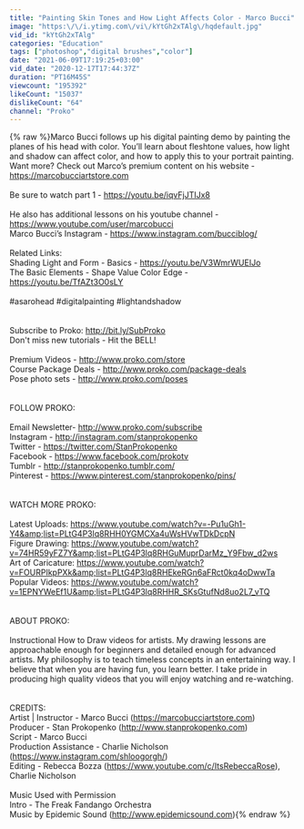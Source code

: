 ```yaml
---
title: "Painting Skin Tones and How Light Affects Color - Marco Bucci"
image: "https:\/\/i.ytimg.com\/vi\/kYtGh2xTAlg\/hqdefault.jpg"
vid_id: "kYtGh2xTAlg"
categories: "Education"
tags: ["photoshop","digital brushes","color"]
date: "2021-06-09T17:19:25+03:00"
vid_date: "2020-12-17T17:44:37Z"
duration: "PT16M45S"
viewcount: "195392"
likeCount: "15037"
dislikeCount: "64"
channel: "Proko"
---
```

{% raw %}Marco Bucci follows up his digital painting demo by painting the planes of his head with color. You’ll learn about fleshtone values, how light and shadow can affect color, and how to apply this to your portrait painting. Want more? Check out Marco’s premium content on his website - <a rel="nofollow" target="blank" href="https://marcobucciartstore.com">https://marcobucciartstore.com</a><br /><br />Be sure to watch part 1 - <a rel="nofollow" target="blank" href="https://youtu.be/iqvFjJTIJx8">https://youtu.be/iqvFjJTIJx8</a><br /><br />He also has additional lessons on his youtube channel - <a rel="nofollow" target="blank" href="https://www.youtube.com/user/marcobucci">https://www.youtube.com/user/marcobucci</a><br />Marco Bucci’s Instagram - <a rel="nofollow" target="blank" href="https://www.instagram.com/bucciblog/">https://www.instagram.com/bucciblog/</a><br /><br />Related Links:<br />Shading Light and Form - Basics - <a rel="nofollow" target="blank" href="https://youtu.be/V3WmrWUEIJo">https://youtu.be/V3WmrWUEIJo</a><br />The Basic Elements - Shape Value Color Edge - <a rel="nofollow" target="blank" href="https://youtu.be/TfAZt3O0sLY">https://youtu.be/TfAZt3O0sLY</a><br /><br />#asarohead #digitalpainting #lightandshadow<br /><br /><br />Subscribe to Proko: <a rel="nofollow" target="blank" href="http://bit.ly/SubProko">http://bit.ly/SubProko</a><br />Don't miss new tutorials - Hit the BELL!<br /><br />Premium Videos - <a rel="nofollow" target="blank" href="http://www.proko.com/store">http://www.proko.com/store</a><br />Course Package Deals - <a rel="nofollow" target="blank" href="http://www.proko.com/package-deals">http://www.proko.com/package-deals</a><br />Pose photo sets - <a rel="nofollow" target="blank" href="http://www.proko.com/poses">http://www.proko.com/poses</a><br /><br /><br />FOLLOW PROKO:<br /><br />Email Newsletter- <a rel="nofollow" target="blank" href="http://www.proko.com/subscribe">http://www.proko.com/subscribe</a><br />Instagram - <a rel="nofollow" target="blank" href="http://instagram.com/stanprokopenko">http://instagram.com/stanprokopenko</a><br />Twitter - <a rel="nofollow" target="blank" href="https://twitter.com/StanProkopenko">https://twitter.com/StanProkopenko</a><br />Facebook - <a rel="nofollow" target="blank" href="https://www.facebook.com/prokotv">https://www.facebook.com/prokotv</a><br />Tumblr - <a rel="nofollow" target="blank" href="http://stanprokopenko.tumblr.com/">http://stanprokopenko.tumblr.com/</a><br />Pinterest - <a rel="nofollow" target="blank" href="https://www.pinterest.com/stanprokopenko/pins/">https://www.pinterest.com/stanprokopenko/pins/</a><br /><br /><br />WATCH MORE PROKO:<br /><br />Latest Uploads: <a rel="nofollow" target="blank" href="https://www.youtube.com/watch?v=-Pu1uGh1-Y4&amp;list=PLtG4P3lq8RHH0YGMCXa4uWsHVwTDkDcpN">https://www.youtube.com/watch?v=-Pu1uGh1-Y4&amp;list=PLtG4P3lq8RHH0YGMCXa4uWsHVwTDkDcpN</a><br />Figure Drawing: <a rel="nofollow" target="blank" href="https://www.youtube.com/watch?v=74HR59yFZ7Y&amp;list=PLtG4P3lq8RHGuMuprDarMz_Y9Fbw_d2ws">https://www.youtube.com/watch?v=74HR59yFZ7Y&amp;list=PLtG4P3lq8RHGuMuprDarMz_Y9Fbw_d2ws</a><br />Art of Caricature: <a rel="nofollow" target="blank" href="https://www.youtube.com/watch?v=FOURPIkpPXk&amp;list=PLtG4P3lq8RHEkeRGn6aFRct0kq4oDwwTa">https://www.youtube.com/watch?v=FOURPIkpPXk&amp;list=PLtG4P3lq8RHEkeRGn6aFRct0kq4oDwwTa</a><br />Popular Videos: <a rel="nofollow" target="blank" href="https://www.youtube.com/watch?v=1EPNYWeEf1U&amp;list=PLtG4P3lq8RHHR_SKsGtufNd8uo2L7_vTQ">https://www.youtube.com/watch?v=1EPNYWeEf1U&amp;list=PLtG4P3lq8RHHR_SKsGtufNd8uo2L7_vTQ</a><br /><br /><br />ABOUT PROKO:<br /><br />Instructional How to Draw videos for artists. My drawing lessons are approachable enough for beginners and detailed enough for advanced artists. My philosophy is to teach timeless concepts in an entertaining way. I believe that when you are having fun, you learn better. I take pride in producing high quality videos that you will enjoy watching and re-watching.<br /><br /><br />CREDITS:<br />Artist | Instructor - Marco Bucci (<a rel="nofollow" target="blank" href="https://marcobucciartstore.com)">https://marcobucciartstore.com)</a><br />Producer - Stan Prokopenko (<a rel="nofollow" target="blank" href="http://www.stanprokopenko.com)">http://www.stanprokopenko.com)</a><br />Script - Marco Bucci<br />Production Assistance - Charlie Nicholson (<a rel="nofollow" target="blank" href="https://www.instagram.com/shloogorgh/)">https://www.instagram.com/shloogorgh/)</a><br />Editing - Rebecca Bozza (<a rel="nofollow" target="blank" href="https://www.youtube.com/c/ItsRebeccaRose),">https://www.youtube.com/c/ItsRebeccaRose),</a> Charlie Nicholson<br /><br />Music Used with Permission<br />Intro - The Freak Fandango Orchestra<br />﻿Music by Epidemic Sound (<a rel="nofollow" target="blank" href="http://www.epidemicsound.com)">http://www.epidemicsound.com)</a>{% endraw %}
